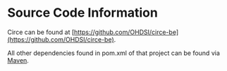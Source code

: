 Source Code Information
=======================

Circe can be found at [https://github.com/OHDSI/circe-be](https://github.com/OHDSI/circe-be).

All other dependencies found in pom.xml of that project can be found via [Maven](https://mvnrepository.com/).

